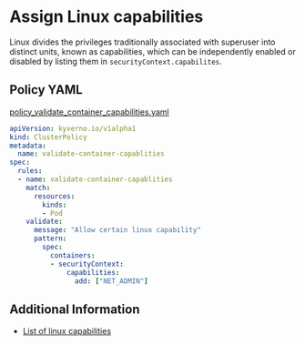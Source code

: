 # Assign Linux capabilities

Linux divides the privileges traditionally associated with superuser into distinct units, known as capabilities, which can be independently enabled or disabled by listing them in `securityContext.capabilites`. 

## Policy YAML

[policy_validate_container_capabilities.yaml](more/policy_validate_container_capabilities.yaml)

````yaml
apiVersion: kyverno.io/v1alpha1
kind: ClusterPolicy
metadata:
  name: validate-container-capablities
spec:
  rules:
  - name: validate-container-capablities
    match:
      resources:
        kinds:
        - Pod
    validate:
      message: "Allow certain linux capability"
      pattern:
        spec:
          containers:
          - securityContext:
              capabilities:
                add: ["NET_ADMIN"]

````

## Additional Information

* [List of linux capabilities](https://github.com/torvalds/linux/blob/master/include/uapi/linux/capability.h)
